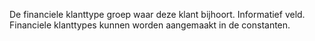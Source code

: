 De financiele klanttype groep waar deze klant bijhoort. Informatief veld. Financiele klanttypes kunnen worden aangemaakt in de constanten.